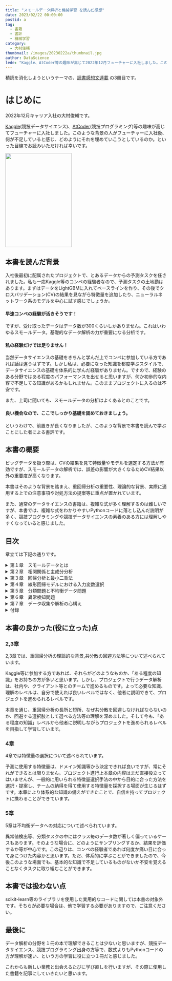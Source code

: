 ```yaml
---
title: "スモールデータ解析と機械学習 を読んだ感想"
date: 2023/02/22 00:00:00
postid: a
tag:
  - 書籍
  - 書評
  - 機械学習
category:
  - 大村俊輔
thumbnail: /images/20230222a/thumbnail.jpg
author: DataScience
lede: "Kaggle、AtCoder等の趣味が高じて2022年12月フューチャーに入社しました。このような背景の人がフューチャーに入社後、何が不足していると感じ、どのようにそれを埋めていこうとしているのか。といった目線でお読みいただければ幸いです。"
---
```


積読を消化しようというテーマの、[読書感想文連載](/articles/20230217a/) の3冊目です。

# はじめに

2022年12月キャリア入社の大村俊輔です。

[Kaggle](https://www.kaggle.com/)(競技データサイエンス)、[AtCoder](https://atcoder.jp/)(競技プログラミング)等の趣味が高じてフューチャーに入社しました。このような背景の人がフューチャーに入社後、何が不足していると感じ、どのようにそれを埋めていこうとしているのか。といった目線でお読みいただければ幸いです。

<img src="/images/20230222a/51yTAYkJ9XL._SY291_BO1,204,203,200_QL40_ML2_.jpg" alt="" width="207" height="293" loading="lazy">


## 本書を読んだ背景

入社後最初に配属されたプロジェクトで、とあるデータからの予測タスクを任されました。私も一応Kaggle等のコンペの経験者なので、予測タスクの土地勘はあります。まずはデータをLightGBMに入れてベースラインを作り、その後でクロスバリデーション(CV)の結果を見ながら特徴量を追加したり、ニューラルネットワーク系のモデルを中心に試す感じでしょうか。

#### 早速コンペの経験が活きそうです！

ですが、受け取ったデータはデータ数が300くらいしかありません。これはいわゆるスモールデータ。基礎的なデータ解析の力が重要になる分析です。

#### 私の経験だけでは足りません！

当然データサイエンスの基礎をきちんと学んだ上でコンペに参加している方であれば話は違うはずです。しかし私は、必要になった知識を都度学ぶスタイルで、データサイエンスの基礎を体系的に学んだ経験がありません。ですので、経験のある分野ではある程度のパフォーマンスを出せると思いますが、何か初歩的な内容で不足してる知識があるかもしれません。このままプロジェクトに入るのは不安です。

また、上司に聞いても、スモールデータの分析はよくあるとのことです。

#### 良い機会なので、ここでしっかり基礎を固めておきましょう。
というわけで、前置きが長くなりましたが、このような背景で本書を読んで学ぶことにした者による書評です。

## 本書の概要

ビッグデータを扱う際は、CVの結果を見て特徴量やモデルを選定する方法が有効ですが、スモールデータの解析では、誤差の影響が大きくなるためCV結果以外の重要度が高くなります。

本書はそのような背景を踏まえ、重回帰分析の重要性、理論的な背景、実際に適用する上での注意事項や対処方法の提案等に重点が置かれています。

また、通常のデータサイエンスの書籍は、複雑な式が多く理解するのは難しいですが、本書では、複雑な式をわかりやすいPythonコードに落とし込んだ説明が多く、競技プログラミングや競技データサイエンスの素養のある方には理解しやすくなっていると感じました。

## 目次

章立ては下記の通りです。

<details><summary>第１章　スモールデータとは</summary>
<dd>1.1  ビッグデータからスモールデータへ</dd>
<dd>1.2  スモールデータ解析の特徴</dd>
<dd>1.3  本書の構成</dd>
</details>
<details><summary>第２章　相関関係と主成分分析</summary>
<dd>2.1  データの前処理</dd>
<dd>2.2  共分散と相関関係</dd>
<dd>2.3  相関関係≠因果関係</dd>
<dd>2.4  多変数間の相関関係</dd>
<dd>2.5  主成分分析(PCA)とは</dd>
<dd>2.6  データの特徴</dd>
<dd>2.7  第1主成分の導出</dd>
<dd>2.8  第r主成分の導出</dd>
<dd>2.9  PCAの数値例</dd>
<dd>2.10 主成分数の決定</dd>
<dd>2.11 PCAの行列表現</dd>
<dd>2.12 PCAと特異値分解</dd>
</details>
<details><summary>第３章　回帰分析と最小二乗法</summary>
<dd>3.1  回帰分析とは</dd>
<dd>3.2  最小二乗法</dd>
<dd>3.3  回帰係数と相関係数</dd>
<dd>3.4  最小二乗法の幾何学的意味</dd>
<dd>3.5  ガウス-マルコフの定理</dd>
<dd>3.6  最尤法と最小二乗法</dd>
<dd>3.7  多重共線性の問題</dd>
<dd>3.8  サンプル数が入力変数の数よりも少ない場合</dd>
<dd>3.9  疑似逆行列を用いる方法</dd>
<dd>3.10 主成分回帰(PCR)</dd>
<dd>3.11 リッジ回帰</dd>
<dd>3.12 部分的最小二乗法(PLS)</dd>
<dd>3.13 PLS1モデルの導出</dd>
<dd>3.14 PLS1モデルのNIPALSアルゴリズム</dd>
<dd>3.15 重回帰モデルへの変換</dd>
<dd>3.16 出力変数が複数ある場合(PLS2)</dd>
<dd>3.17 PLSと固有値問題・特異値分解</dd>
<dd>3.18 ハイパーパラメータの調整</dd>
<dd>3.19 回帰モデルの性能評価</dd>
<dd>3.20 分光分析による物性推定</dd>
<dd>　　3.20.1 分光法</dd>
<dd>　　3.20.2 ディーゼル燃料の物性推定</dd>
</details>
<details><summary>第４章　線形回帰モデルにおける入力変数選択</summary>
<dd>4.1  オッカムの剃刀とモデルの複雑さ</dd>
<dd>4.2  赤池情報量規準(AIC)</dd>
<dd>4.3  ステップワイズ法</dd>
<dd>4.4  Lasso回帰</dd>
<dd>　　4.4.1 リッジ回帰に近似する方法</dd>
<dd>　　4.4.2 最小角回帰(LARS)</dd>
<dd>4.5  PLS向けの変数選択手法</dd>
<dd>4.6  相関関係に基づいた変数クラスタリングによる入力変数選択</dd>
<dd>　　4.6.1 クラスタリング</dd>
<dd>　　4.6.2 k-平均法</dd>
<dd>　　4.6.3 NCスペクトラルクラスタリング(NCSC)</dd>
<dd>　　4.6.4 NCSCの例題</dd>
<dd>　　4.6.5 NCSCを用いた入力変数選択(NCSC-VS)</dd>
<dd>4.7  NIRスペクトルの検量線入力波長選択</dd>
</details>
<details><summary>第５章　分類問題と不均衡データ問題</summary>
<dd>5.1  分類問題とは</dd>
<dd>5.2  線形判別分析</dd>
<dd>5.3  線形判別分析とレイリー商</dd>
<dd>5.4  カットオフの決定</dd>
<dd>5.5  線形判別分析と最小二乗法</dd>
<dd>5.6  分類モデルの性能評価</dd>
<dd>5.7  ROC曲線とAUC</dd>
<dd>5.8  線形判別分析における不均衡データ問題</dd>
<dd>5.9  データの不均衡度</dd>
<dd>5.10 サンプリング手法</dd>
<dd>5.11 アンダーサンプリング</dd>
<dd>　　5.11.1 サンプル選択型アンダーサンプリング</dd>
<dd>　　5.11.2 サンプル生成型アンダーサンプリング</dd>
<dd>　　5.11.3 オーバーサンプリング</dd>
<dd>　　5.11.4 アンダーサンプリングとオーバーサンプリングの組み合わせ</dd>
<dd>5.12 アンサンブル学習</dd>
<dd>5.13 判別木</dd>
<dd>5.14 バンキングとランダムフォレスト</dd>
<dd>5.15 ブースティング</dd>
<dd>　　5.15.1 AdaBoost</dd>
<dd>5.16 サンプリング手法とアンサンブル学習の組み合わせ</dd>
<dd>5.17 不均衡データにおける性能評価</dd>
<dd>5.18 ケーススタディ</dd>
<dd>　　5.18.1 データセットの準備</dd>
<dd>　　5.18.2 モデルの学習</dd>
<dd>　　5.18.3 モデル学習結果</dd>
</details>
<details><summary>第６章　異常検知問題</summary>
<dd>6.1  局所外れ値因子法(LOF)</dd>
<dd>　　6.1.1 局所密度</dd>
<dd>　　6.1.2 到達可能性距離</dd>
<dd>6.2  アイソレーションフォレスト</dd>
<dd>6.3  多変量統計的プロセス管理(MSPC)</dd>
<dd>　　6.3.1  USPCとMSPC</dd>
<dd>　　6.3.2  T<SUP>2</SUP>統計量とQ統計量</dd>
<dd>　　6.3.3  寄与プロットによる異常診断</dd>
<dd>6.4  オートエンコーダ(AE)</dd>
<dd>6.5  管理限界の調整</dd>
<dd>6.6  時系列データの取り扱い</dd>
<dd>6.7  砂山のパラドックス</dd>
<dd>6.8  Tennessee Eastman プロセスの異常検知</dd>
<dd>　　6.8.1  TEプロセス</dd>
<dd>　　6.8.2  データの前処理</dd>
<dd>6.9  モデルの学習と異常検知</dd>
<dd>6.10 異常検知結果</dd>
<dd>　　6.10.1 異常診断</dd>
</details>
<details><summary>第７章　データ収集や解析の心構え</summary>
<dd>7.1  機械学習の手順</dd>
<dd>7.2  そもそもデータを使って何をやりたいのか</dd>
<dd>7.3  PICO</dd>
<dd>7.4  データの文脈を理解する</dd>
<dd>7.5  現地現物と三現主義</dd>
<dd>7.6  現場とのコミュニケーション</dd>
<dd>7.7  解析データセット構築に責任を持つ</dd>
<dd>7.8  どうしてもうまくいかないときは</dd>
</details>
<details><summary>付録</summary>
<dd>A.1  標本分散と母分散</dd>
<dd>A.2  LARSアルゴリズム</dd>
<dd>A.3  Mcut法と固有値問題</dd>
<dd>A.4  主成分分析と自己符号化器の関係</dd>
</details>


## 本書の良かった(役に立った)点

### 2,3章
2,3章では、重回帰分析の理論的な背景,共分散の回避方法等について述べられています。

Kaggle等に参加する方であれば、それらがどのようなものか、「ある程度の知識」をお持ちの方が多いと思います。しかし、プロジェクトで行うデータ解析は、社内や、クライアント等とのチームで進めるものです。よって必要な知識、理解のレベルは、自分で使えれば良いレベルではなく、他者に説明できて、プロジェクトを進められるレベルです。

本章を通じ、重回帰分析の長所と短所、なぜ共分散を回避しなければならないのか、回避する選択肢として選べる方法等の理解を深めました。そして今も、「ある程度の知識」レベルから他者に説明しながらプロジェクトを進められるレベルを目指して学習しています。

### 4章

4章では特徴量の選択について述べられています。

予測に使用する特徴量は、ドメイン知識等から決定できれば良いですが、常にそれができるとは限りません。プロジェクト進行上本章の内容はまだ直接役立ってはいませんが、一般的に用いられる特徴量選択手法の中から目的に合った方法を選択・提案し、チームの納得を得て使用する特徴量を採択する場面が生じるはずです。本章により体系的な知識の備えができたことで、自信を持ってプロジェクトに携わることができています。

### 5章

5章は不均衡データへの対応について述べられています。

異常値検出等、分類タスクの中にはクラス毎のデータ数が著しく偏っているケースもあります。そのような場合に、どのようにサンプリングするか、結果を評価するか等が中心です。この辺りは、コンペの経験者であれば何度か痛い目に合って身につけた内容かと思います。ただ、体系的に学ぶことができましたので、今後このような場面でも、基本的な知識で不足しているものがないか不安を覚えることなくタスクに取り組むことができます。

## 本書では扱わない点
scikit-learn等のライブラリを使用した実用的なコードに関しては本書の対象外です。そちらが必要な場合は、他で学習する必要がありますので、ご注意ください。

## 最後に
データ解析の分野を１冊の本で理解できることは少ないと思いますが、競技データサイエンス、競技プログラミング出身の方等で、数式よりもPythonコードの方が理解が速い、という方の学習に役に立つ１冊だと感じました。

これからも新しい業務と出会えるたびに学び直しを行いますが、その際に使用した書籍を記事にしていきたいと思います。

